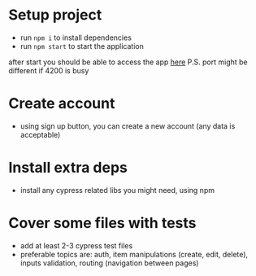 # Setup project
- run `npm i` to install dependencies
- run `npm start` to start the application

after start you should be able to access the app [here](http://localhost:4200/)
P.S. port might be different if 4200 is busy

# Create account
- using sign up button, you can create a new account (any data is acceptable)
# Install extra deps
- install any cypress related libs you might need, using npm

# Cover some files with tests
- add at least 2-3 cypress test files
- preferable topics are: auth, item manipulations (create, edit, delete), inputs validation, routing (navigation between pages)
